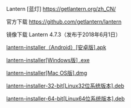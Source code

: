 
Lantern [蓝灯] https://getlantern.org/zh_CN/

官方下载 https://github.com/getlantern/lantern

镜像下载 Lantern 4.7.3（发布于2018年6月1日）

[lantern-installer（Android）[安卓版].apk](https://raw.githubusercontent.com/getlantern/lantern-binaries/master/lantern-installer.apk)

[lantern-installer[Windows版] .exe](https://coding.net/u/Download-Mirrors/p/Lantern/git/raw/master/lantern-installer.exe)

[lantern-installer[Mac OS版].dmg](https://coding.net/u/Download-Mirrors/p/Lantern/git/raw/master/lantern-installer.dmg)

[lantern-installer-32-bit[Linux32位系统版本].deb](https://coding.net/u/Download-Mirrors/p/Lantern/git/raw/master/lantern-installer-32-bit.deb)

[lantern-installer-64-bit[Linux64位系统版本].deb](https://coding.net/u/Download-Mirrors/p/Lantern/git/raw/master/lantern-installer-64-bit.deb)
